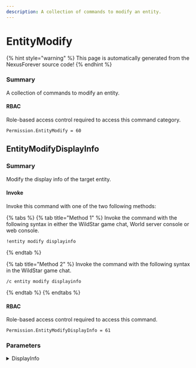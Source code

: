```yaml
---
description: A collection of commands to modify an entity.
---
```


# EntityModify

{% hint style="warning" %}
This page is automatically generated from the NexusForever source code!
{% endhint %}

### Summary

A collection of commands to modify an entity.

#### RBAC

Role-based access control required to access this command category.

```
Permission.EntityModify = 60
```

## EntityModifyDisplayInfo

### Summary

Modify the display info of the target entity.

#### Invoke

Invoke this command with one of the two following methods:

{% tabs %}
{% tab title="Method 1" %}
Invoke the command with the following syntax in either the WildStar game chat, World server console or web console.

```
!entity modify displayinfo
```
{% endtab %}

{% tab title="Method 2" %}
Invoke the command with the following syntax in the WildStar game chat.

```
/c entity modify displayinfo
```
{% endtab %}
{% endtabs %}

#### RBAC

Role-based access control required to access this command.

```
Permission.EntityModifyDisplayInfo = 61
```

### Parameters

<details>

<summary>DisplayInfo</summary>

#### Summary

No description available.

#### Optional

No

</details>

